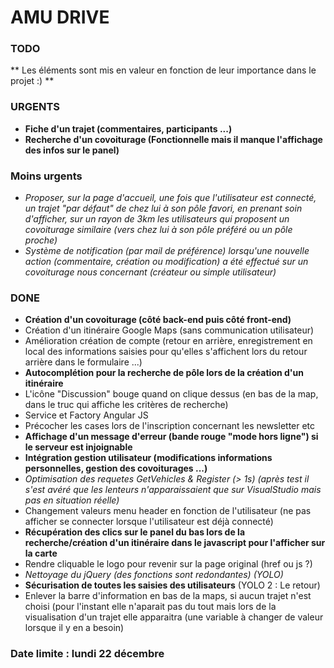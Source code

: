 # AMU DRIVE #

### TODO ###

** Les éléments sont mis en valeur en fonction de leur importance dans le projet :) **

### URGENTS ###
* **Fiche d'un trajet (commentaires, participants ...)**
* **Recherche d'un covoiturage (Fonctionnelle mais il manque l'affichage des infos sur le panel)**

### Moins urgents ###
* *Proposer, sur la page d'accueil, une fois que l'utilisateur est connecté, un trajet "par défaut" de chez lui à son pôle favori,
en prenant soin d'afficher, sur un rayon de 3km les utilisateurs qui proposent un covoiturage similaire (vers chez lui à son pôle préféré 
ou un pôle proche)*
* *Système de notification (par mail de préférence) lorsqu'une nouvelle action (commentaire, création ou modification) a été effectué 
sur un covoiturage nous concernant (créateur ou simple utilisateur)*

### DONE ###

* **Création d'un covoiturage (côté back-end puis côté front-end)**
* Création d'un itinéraire Google Maps (sans communication utilisateur)
* Amélioration création de compte (retour en arrière, enregistrement en local des informations saisies pour qu'elles s'affichent lors du retour arrière dans le formulaire ...)
* **Autocomplétion pour la recherche de pôle lors de la création d'un itinéraire**
* L'icône "Discussion" bouge quand on clique dessus (en bas de la map, dans le truc qui affiche les critères de recherche)
* Service et Factory Angular JS
* Précocher les cases lors de l'inscription concernant les newsletter etc
* **Affichage d'un message d'erreur (bande rouge "mode hors ligne") si le serveur est injoignable**
* **Intégration gestion utilisateur (modifications informations personnelles, gestion des covoiturages ...)**
* *Optimisation des requetes GetVehicles & Register (> 1s) (après test il s'est avéré que les lenteurs n'apparaissaient que sur VisualStudio mais pas en situation réelle)*
* Changement valeurs menu header en fonction de l'utilisateur (ne pas afficher se connecter lorsque l'utilisateur est déjà connecté)
* **Récupération des clics sur le panel du bas lors de la recherche/création d'un itinéraire dans le javascript pour l'afficher sur la carte**
* Rendre cliquable le logo pour revenir sur la page original (href ou js ?)
* *Nettoyage du jQuery (des fonctions sont redondantes) (YOLO)*
* **Sécurisation de toutes les saisies des utilisateurs** (YOLO 2 : Le retour)
* Enlever la barre d'information en bas de la maps, si aucun trajet n'est choisi (pour l'instant elle n'aparait pas du tout mais lors de la visualisation
d'un trajet elle apparaitra (une variable à changer de valeur lorsque il y en a besoin)

### Date limite : lundi 22 décembre  ###
